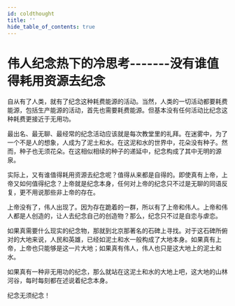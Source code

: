 ```yaml
---
id: coldthought
title: ''
hide_table_of_contents: true
---
```


# 伟人纪念热下的冷思考-------没有谁值得耗用资源去纪念 

自从有了人类，就有了纪念这种耗费能源的活动。当然，人类的一切活动都要耗费能源，包括生产能源的活动，首先也需要耗费能源。但基本没有任何活动比纪念这种耗费更接近于无用功。 

最出名、最无聊、最经常的纪念活动应该就是每次教堂里的礼拜。在迷雾中，为了一个不是人的想象，人成为了泥土和水。在这泥和水的世界中，花朵没有种子。然而，种子也无须花朵。在这相似相续的种子的递延中，纪念构成了其中无明的源泉。 

实际上，又有谁值得耗用资源去纪念呢？值得从来都是自得的。即使真有上帝，上帝又如何值得纪念？上帝就是纪念本身，任何对上帝的纪念只不过是无聊的同语反复，更不用说那些非上帝的存在。 

上帝没有了，伟人出现了。因为存在跪着的一群，所以有了上帝和伟人。上帝和伟人都是人创造的，让人去纪念自己的创造物？那么，纪念只不过是自恋与虐恋。 

如果真需要什么现实的纪念物，那就到北京那著名的石碑上寻找。对于这石碑所俯对的大地来说，人民和英雄，已经如泥土和水一般构成了大地本身。如果真有上帝，上帝也只能够是这一片大地；如果真有伟人，伟人也只是这大地上的泥土和水。 

如果真有一种非无用功的纪念，那么就站在这泥土和水的大地上吧，这大地的山林河谷，每时每刻都在述说着纪念本身。 

纪念无须纪念！